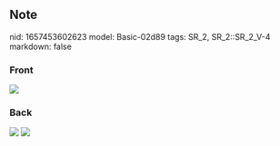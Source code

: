 ## Note
nid: 1657453602623
model: Basic-02d89
tags: SR_2, SR_2::SR_2_V-4
markdown: false

### Front
<img src="paste-e8f4f1d6a271db7005e28ce46f83e18afe2daf03.jpg">

### Back
<img src="paste-6d8f107be3d528bc235966b3e82ace14184e62c8.jpg">
<img src="paste-d79c12c440444bd8fba4b5797f1ae545e69854c5.jpg">
